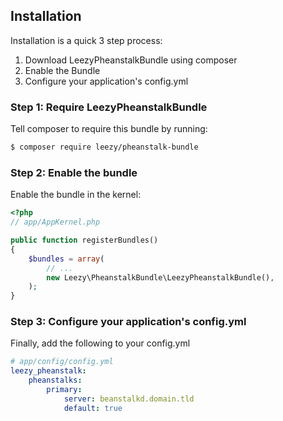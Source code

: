 ## Installation

Installation is a quick 3 step process:

1. Download LeezyPheanstalkBundle using composer
2. Enable the Bundle
3. Configure your application's config.yml

### Step 1: Require LeezyPheanstalkBundle

Tell composer to require this bundle by running:

``` bash
$ composer require leezy/pheanstalk-bundle
```

### Step 2: Enable the bundle

Enable the bundle in the kernel:

``` php
<?php
// app/AppKernel.php

public function registerBundles()
{
    $bundles = array(
        // ...
        new Leezy\PheanstalkBundle\LeezyPheanstalkBundle(),
    );
}
```

### Step 3: Configure your application's config.yml

Finally, add the following to your config.yml

``` yaml
# app/config/config.yml
leezy_pheanstalk:
    pheanstalks:
        primary:
            server: beanstalkd.domain.tld
            default: true
```
